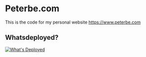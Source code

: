 # Peterbe.com
This is the code for my personal website https://www.peterbe.com

## Whatsdeployed?

[![What's Deployed](https://img.shields.io/badge/whatsdeployed-prod-green.svg)](https://whatsdeployed.io/s-2Ts)
